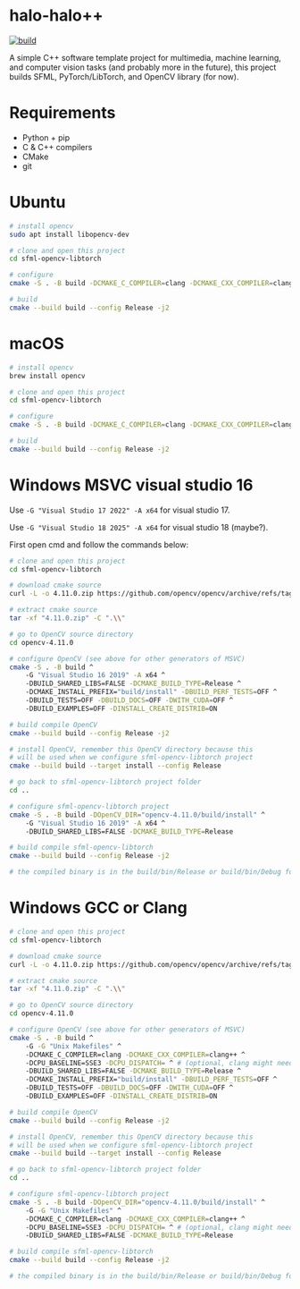 # halo-halo++

[![build](https://github.com/mrdcvlsc/halo-halo-plus-plus/actions/workflows/build.yml/badge.svg)](https://github.com/mrdcvlsc/halo-halo-plus-plus/actions/workflows/build.yml)

A simple C++ software template project for multimedia, machine learning,
and computer vision tasks (and probably more in the future), this
project builds SFML, PyTorch/LibTorch, and OpenCV library (for now).

# Requirements

- Python + pip
- C & C++ compilers
- CMake
- git

# Ubuntu

```bash
# install opencv
sudo apt install libopencv-dev

# clone and open this project
cd sfml-opencv-libtorch

# configure
cmake -S . -B build -DCMAKE_C_COMPILER=clang -DCMAKE_CXX_COMPILER=clang++ -DBUILD_SHARED_LIBS=FALSE -DCMAKE_BUILD_TYPE=Release

# build
cmake --build build --config Release -j2
```

# macOS

```bash
# install opencv
brew install opencv

# clone and open this project
cd sfml-opencv-libtorch

# configure
cmake -S . -B build -DCMAKE_C_COMPILER=clang -DCMAKE_CXX_COMPILER=clang++ -DBUILD_SHARED_LIBS=FALSE -DCMAKE_BUILD_TYPE=Release

# build
cmake --build build --config Release -j2
```

# Windows MSVC visual studio 16

Use `-G "Visual Studio 17 2022" -A x64` for visual studio 17.

Use `-G "Visual Studio 18 2025" -A x64` for visual studio 18 (maybe?).

First open cmd and follow the commands below:

```bash
# clone and open this project
cd sfml-opencv-libtorch

# download cmake source
curl -L -o 4.11.0.zip https://github.com/opencv/opencv/archive/refs/tags/4.11.0.zip

# extract cmake source
tar -xf "4.11.0.zip" -C ".\\"

# go to OpenCV source directory
cd opencv-4.11.0

# configure OpenCV (see above for other generators of MSVC)
cmake -S . -B build ^
    -G "Visual Studio 16 2019" -A x64 ^
    -DBUILD_SHARED_LIBS=FALSE -DCMAKE_BUILD_TYPE=Release ^
    -DCMAKE_INSTALL_PREFIX="build/install" -DBUILD_PERF_TESTS=OFF ^
    -DBUILD_TESTS=OFF -DBUILD_DOCS=OFF -DWITH_CUDA=OFF ^
    -DBUILD_EXAMPLES=OFF -DINSTALL_CREATE_DISTRIB=ON

# build compile OpenCV
cmake --build build --config Release -j2

# install OpenCV, remember this OpenCV directory because this
# will be used when we configure sfml-opencv-libtorch project
cmake --build build --target install --config Release

# go back to sfml-opencv-libtorch project folder
cd ..

# configure sfml-opencv-libtorch project
cmake -S . -B build -DOpenCV_DIR="opencv-4.11.0/build/install" ^
    -G "Visual Studio 16 2019" -A x64 ^
    -DBUILD_SHARED_LIBS=FALSE -DCMAKE_BUILD_TYPE=Release

# build compile sfml-opencv-libtorch
cmake --build build --config Release -j2

# the compiled binary is in the build/bin/Release or build/bin/Debug folder
```

# Windows GCC or Clang

```bash
# clone and open this project
cd sfml-opencv-libtorch

# download cmake source
curl -L -o 4.11.0.zip https://github.com/opencv/opencv/archive/refs/tags/4.11.0.zip

# extract cmake source
tar -xf "4.11.0.zip" -C ".\\"

# go to OpenCV source directory
cd opencv-4.11.0

# configure OpenCV (see above for other generators of MSVC)
cmake -S . -B build ^
    -G -G "Unix Makefiles" ^
    -DCMAKE_C_COMPILER=clang -DCMAKE_CXX_COMPILER=clang++ ^
    -DCPU_BASELINE=SSE3 -DCPU_DISPATCH= ^ # (optional, clang might need this line)
    -DBUILD_SHARED_LIBS=FALSE -DCMAKE_BUILD_TYPE=Release ^
    -DCMAKE_INSTALL_PREFIX="build/install" -DBUILD_PERF_TESTS=OFF ^
    -DBUILD_TESTS=OFF -DBUILD_DOCS=OFF -DWITH_CUDA=OFF ^
    -DBUILD_EXAMPLES=OFF -DINSTALL_CREATE_DISTRIB=ON

# build compile OpenCV
cmake --build build --config Release -j2

# install OpenCV, remember this OpenCV directory because this
# will be used when we configure sfml-opencv-libtorch project
cmake --build build --target install --config Release

# go back to sfml-opencv-libtorch project folder
cd ..

# configure sfml-opencv-libtorch project
cmake -S . -B build -DOpenCV_DIR="opencv-4.11.0/build/install" ^
    -G -G "Unix Makefiles" ^
    -DCMAKE_C_COMPILER=clang -DCMAKE_CXX_COMPILER=clang++ ^
    -DCPU_BASELINE=SSE3 -DCPU_DISPATCH= ^ # (optional, clang might need this line)
    -DBUILD_SHARED_LIBS=FALSE -DCMAKE_BUILD_TYPE=Release

# build compile sfml-opencv-libtorch
cmake --build build --config Release -j2

# the compiled binary is in the build/bin/Release or build/bin/Debug folder
```